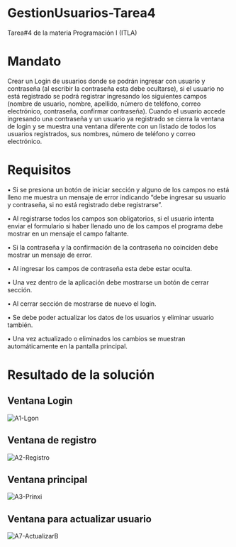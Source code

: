 # GestionUsuarios-Tarea4
Tarea#4 de la materia Programación I (ITLA)

# Mandato
Crear un Login de usuarios donde se podrán ingresar con usuario y contraseña (al
escribir la contraseña esta debe ocultarse), si el usuario no está registrado se podrá
registrar ingresando los siguientes campos (nombre de usuario, nombre, apellido,
número de teléfono, correo electrónico, contraseña, confirmar contraseña). Cuando
el usuario accede ingresando una contraseña y un usuario ya registrado se cierra la
ventana de login y se muestra una ventana diferente con un listado de todos los
usuarios registrados, sus nombres, número de teléfono y correo electrónico.

# Requisitos
• Si se presiona un botón de iniciar sección y alguno de los campos no está
lleno me muestra un mensaje de error indicando “debe ingresar su usuario
y contraseña, si no está registrado debe registrarse”.

• Al registrarse todos los campos son obligatorios, si el usuario intenta enviar
el formulario si haber llenado uno de los campos el programa debe mostrar
en un mensaje el campo faltante.

• Si la contraseña y la confirmación de la contraseña no coinciden debe
mostrar un mensaje de error.

• Al ingresar los campos de contraseña esta debe estar oculta.

• Una vez dentro de la aplicación debe mostrarse un botón de cerrar sección.

• Al cerrar sección de mostrarse de nuevo el login.

• Se debe poder actualizar los datos de los usuarios y eliminar usuario
también.

• Una vez actualizado o eliminados los cambios se muestran
automáticamente en la pantalla principal.

# Resultado de la solución
## Ventana Login
![A1-Lgon](https://user-images.githubusercontent.com/71516416/187484810-8bbf6006-2726-4d9d-b744-25a86057f403.png)
## Ventana de registro
![A2-Registro](https://user-images.githubusercontent.com/71516416/187484893-9f7de474-7334-408b-b090-fd53928c90d0.png)
## Ventana principal
![A3-Prinxi](https://user-images.githubusercontent.com/71516416/187484957-8e902c4e-5875-4021-9594-1e5b193b2cc9.png)
## Ventana para actualizar usuario
![A7-ActualizarB](https://user-images.githubusercontent.com/71516416/187485129-e68ec976-fb5f-45d5-8ad7-a76bc0ffa9b7.png)
